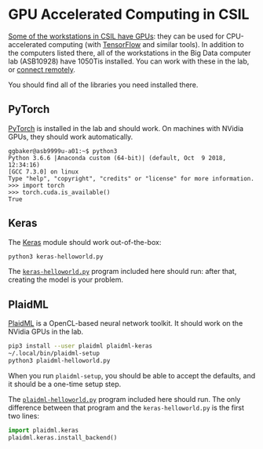 # GPU Accelerated Computing in CSIL

[Some of the workstations in CSIL have GPUs](http://www.sfu.ca/computing/about/support/csil/hardware.html): they can be used for CPU-accelerated computing (with [TensorFlow](https://www.tensorflow.org/) and similar tools).
In addition to the computers listed there, all of the workstations in the Big Data computer lab (ASB10928) have 1050Tis installed.
You can work with these in the lab, or [connect remotely](csil-remote.md).

You should find all of the libraries you need installed there.


## PyTorch

[PyTorch](https://pytorch.org/) is installed in the lab and should work. On machines with NVidia GPUs, they should work automatically.
```
ggbaker@asb9999u-a01:~$ python3
Python 3.6.6 |Anaconda custom (64-bit)| (default, Oct  9 2018, 12:34:16) 
[GCC 7.3.0] on linux
Type "help", "copyright", "credits" or "license" for more information.
>>> import torch
>>> torch.cuda.is_available()
True

```

## Keras

The [Keras](https://keras.io/) module should work out-of-the-box:
```bash
python3 keras-helloworld.py
```
The [```keras-helloworld.py```](keras-helloworld.py) program included here should run: after that, creating the model is your problem.


## PlaidML

[PlaidML](https://github.com/plaidml/plaidml) is a OpenCL-based neural network toolkit. It should work on the NVidia GPUs in the lab.
```bash
pip3 install --user plaidml plaidml-keras
~/.local/bin/plaidml-setup
python3 plaidml-helloworld.py
```

When you run `plaidml-setup`, you should be able to accept the defaults, and it should be a one-time setup step.

The [`plaidml-helloworld.py`](plaidml-helloworld.py) program included here should run. The only difference between that program and the `keras-helloworld.py` is the first two lines:
```python
import plaidml.keras
plaidml.keras.install_backend()
```
